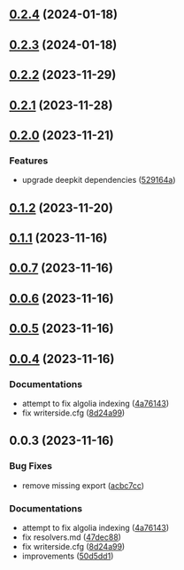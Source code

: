 

## [0.2.4](https://github.com/marcus-sa/deepkit-graphql/compare/apollo-v0.2.3...apollo-v0.2.4) (2024-01-18)

## [0.2.3](https://github.com/marcus-sa/deepkit-graphql/compare/apollo-v0.2.2...apollo-v0.2.3) (2024-01-18)

## [0.2.2](https://github.com/marcus-sa/deepkit-graphql/compare/apollo-v0.2.1...apollo-v0.2.2) (2023-11-29)

## [0.2.1](https://github.com/marcus-sa/deepkit-graphql/compare/apollo-v0.2.0...apollo-v0.2.1) (2023-11-28)

## [0.2.0](https://github.com/marcus-sa/deepkit-graphql/compare/apollo-v0.1.2...apollo-v0.2.0) (2023-11-21)


### Features

* upgrade deepkit dependencies ([529164a](https://github.com/marcus-sa/deepkit-graphql/commit/529164a3f2dd0088ef4b7b7319ac484e97562312))

## [0.1.2](https://github.com/marcus-sa/deepkit-graphql/compare/apollo-v0.1.1...apollo-v0.1.2) (2023-11-20)

## [0.1.1](https://github.com/marcus-sa/deepkit-graphql/compare/apollo-v0.0.7...apollo-v0.1.1) (2023-11-16)

## [0.0.7](https://github.com/marcus-sa/deepkit-graphql/compare/apollo-v0.0.6...apollo-v0.0.7) (2023-11-16)

## [0.0.6](https://github.com/marcus-sa/deepkit-graphql/compare/apollo-v0.0.5...apollo-v0.0.6) (2023-11-16)

## [0.0.5](https://github.com/marcus-sa/deepkit-graphql/compare/apollo-v0.0.3...apollo-v0.0.5) (2023-11-16)

## [0.0.4](https://github.com/marcus-sa/deepkit-graphql/compare/apollo-v0.0.8...apollo-v0.0.4) (2023-11-16)


### Documentations

* attempt to fix algolia indexing ([4a76143](https://github.com/marcus-sa/deepkit-graphql/commit/4a76143689fa6cabb49148d83bfb425b626315fe))
* fix writerside.cfg ([8d24a99](https://github.com/marcus-sa/deepkit-graphql/commit/8d24a992e4290c4f73b548e8c0012cbaba7cb3ad))

## 0.0.3 (2023-11-16)


### Bug Fixes

* remove missing export ([acbc7cc](https://github.com/marcus-sa/deepkit-graphql/commit/acbc7cca373ffd1ad2ce27ba40847c0fc964b603))


### Documentations

* attempt to fix algolia indexing ([4a76143](https://github.com/marcus-sa/deepkit-graphql/commit/4a76143689fa6cabb49148d83bfb425b626315fe))
* fix resolvers.md ([47dec88](https://github.com/marcus-sa/deepkit-graphql/commit/47dec88b71546684c4532f83a2287c53fbd2d0a2))
* fix writerside.cfg ([8d24a99](https://github.com/marcus-sa/deepkit-graphql/commit/8d24a992e4290c4f73b548e8c0012cbaba7cb3ad))
* improvements ([50d5dd1](https://github.com/marcus-sa/deepkit-graphql/commit/50d5dd1a1ac11cb57d629584cb570176b2d65652))